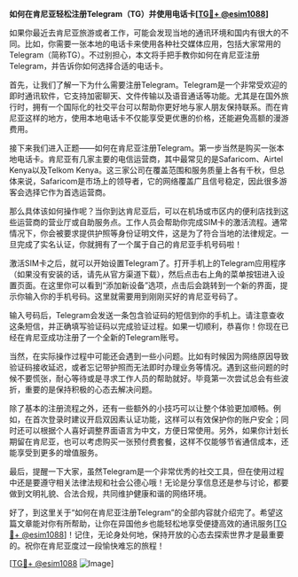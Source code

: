 **如何在肯尼亚轻松注册Telegram（TG）并使用电话卡[[TG💪+ @esim1088](https://t.me/s/esim1088)]**

如果你最近去肯尼亚旅游或者工作，可能会发现当地的通讯环境和国内有很大的不同。比如，你需要一张本地的电话卡来使用各种社交媒体应用，包括大家常用的Telegram（简称TG）。不过别担心，本文将手把手教你如何在肯尼亚注册Telegram，并告诉你如何选择合适的电话卡。

首先，让我们了解一下为什么需要注册Telegram。Telegram是一个非常受欢迎的即时通讯软件，它支持加密聊天、文件传输以及语音通话等功能。尤其是在国外旅行时，拥有一个国际化的社交平台可以帮助你更好地与家人朋友保持联系。而在肯尼亚这样的地方，使用本地电话卡不仅能享受更优惠的价格，还能避免高额的漫游费用。

接下来我们进入正题——如何在肯尼亚注册Telegram。第一步当然是购买一张本地电话卡。肯尼亚有几家主要的电信运营商，其中最常见的是Safaricom、Airtel Kenya以及Telkom Kenya。这三家公司在覆盖范围和服务质量上各有千秋，但总体来说，Safaricom是市场上的领导者，它的网络覆盖广且信号稳定，因此很多游客会选择它作为首选运营商。

那么具体该如何操作呢？当你到达肯尼亚后，可以在机场或市区内的便利店找到这些运营商的营业厅或自助服务点。工作人员会帮助你完成SIM卡的激活流程。通常情况下，你会被要求提供护照等身份证明文件，这是为了符合当地的法律规定。一旦完成了实名认证，你就拥有了一个属于自己的肯尼亚手机号码啦！

激活SIM卡之后，就可以开始设置Telegram了。打开手机上的Telegram应用程序（如果没有安装的话，请先从官方渠道下载），然后点击右上角的菜单按钮进入设置页面。在这里你可以看到“添加新设备”选项，点击后会跳转到一个新的界面，提示你输入你的手机号码。这里就需要用到刚刚买好的肯尼亚号码了。

输入号码后，Telegram会发送一条包含验证码的短信到你的手机上。请注意查收这条短信，并正确填写验证码以完成验证过程。如果一切顺利，恭喜你！你现在已经在肯尼亚成功注册了一个全新的Telegram账号。

当然，在实际操作过程中可能还会遇到一些小问题。比如有时候因为网络原因导致验证码接收延迟，或者忘记带护照而无法即时办理业务等情况。遇到这些问题的时候不要慌张，耐心等待或是寻求工作人员的帮助就好。毕竟第一次尝试总会有些波折，重要的是保持积极的心态去解决问题。

除了基本的注册流程之外，还有一些额外的小技巧可以让整个体验更加顺畅。例如，在首次登录时建议开启双因素认证功能，这样可以有效保护你的账户安全；同时还可以根据个人喜好调整界面语言为中文，方便日常使用。另外，如果你计划长期留在肯尼亚，也可以考虑购买一张预付费套餐，这样不仅能够节省通信成本，还能享受到更多的增值服务。

最后，提醒一下大家，虽然Telegram是一个非常优秀的社交工具，但在使用过程中还是要遵守相关法律法规和社会公德心哦！无论是分享信息还是参与讨论，都要做到文明礼貌、合法合规，共同维护健康和谐的网络环境。

好了，到这里关于“如何在肯尼亚注册Telegram”的全部内容就介绍完了。希望这篇文章能对你有所帮助，让你在异国他乡也能轻松地享受便捷高效的通讯服务[[TG💪+ @esim1088](https://t.me/s/esim1088)]！记住，无论身处何地，保持开放的心态去探索世界才是最重要的。祝你在肯尼亚度过一段愉快难忘的旅程！

[[TG💪+ @esim1088](https://t.me/s/esim1088) ![Image](https://i.postimg.cc/4NQfJmqS/Snipaste-2025-05-13-00-14-12.png)]